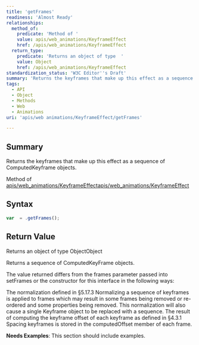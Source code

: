 ```yaml
---
title: 'getFrames'
readiness: 'Almost Ready'
relationships:
  method_of:
    predicate: 'Method of '
    value: apis/web_animations/KeyframeEffect
    href: /apis/web_animations/KeyframeEffect
  return_type:
    predicate: 'Returns an object of type  '
    value: Object
    href: /apis/web_animations/KeyframeEffect
standardization_status: 'W3C Editor''s Draft'
summary: 'Returns the keyframes that make up this effect as a sequence of ComputedKeyframe objects.'
tags:
  - API
  - Object
  - Methods
  - Web
  - Animations
uri: 'apis/web animations/KeyframeEffect/getFrames'

---
```

## Summary

Returns the keyframes that make up this effect as a sequence of ComputedKeyframe objects.

Method of [apis/web\_animations/KeyframeEffect](/apis/web_animations/KeyframeEffect)[apis/web\_animations/KeyframeEffect](/apis/web_animations/KeyframeEffect)

## Syntax

``` js
var  = .getFrames();
```

## Return Value

Returns an object of type ObjectObject

Returns a sequence of ComputedKeyFrame objects.

The value returned differs from the frames parameter passed into setFrames or the constructor for this interface in the following ways:

The normalization defined in §5.17.3 Normalizing a sequence of keyframes is applied to frames which may result in some frames being removed or re-ordered and some properties being removed. This normalization will also cause a single Keyframe object to be replaced with a sequence. The result of computing the keyframe offset of each keyframe as defined in §4.3.1 Spacing keyframes is stored in the computedOffset member of each frame.

**Needs Examples**: This section should include examples.

